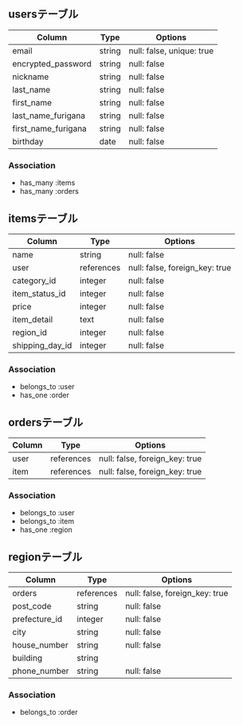 ## usersテーブル
| Column              | Type    | Options                   |
| ------              | ------  | ------------------------- |
| email               | string  | null: false, unique: true |
| encrypted_password  | string  | null: false               |
| nickname            | string  | null: false               |
| last_name           | string  | null: false               |
| first_name          | string  | null: false               |
| last_name_furigana  | string  | null: false               |
| first_name_furigana | string  | null: false               |
| birthday            | date    | null: false               |

### Association
- has_many :items
- has_many :orders


## itemsテーブル
| Column          | Type       | Options                        |
| ------          | ------     | -------------------------      |
| name            | string     | null: false                    |
| user            | references | null: false, foreign_key: true |
| category_id     | integer    | null: false                    |
| item_status_id  | integer    | null: false                    |
| price           | integer    | null: false                    |
| item_detail     | text       | null: false                    |
| region_id       | integer    | null: false                    |
| shipping_day_id | integer    | null: false                    |

### Association
- belongs_to :user
- has_one :order


## ordersテーブル
| Column | Type       | Options                        |
| ------ | ------     | -------------------------      |
| user   | references | null: false, foreign_key: true |
| item   | references | null: false, foreign_key: true |

### Association
- belongs_to :user
- belongs_to :item
- has_one :region


## regionテーブル
| Column        | Type       | Options                        |
| ------        | ------     | -------------------------      |
| orders        | references | null: false, foreign_key: true |
| post_code     | string     | null: false                    |
| prefecture_id | integer    | null: false                    |
| city          | string     | null: false                    | 
| house_number  | string     | null: false                    | 
| building      | string     |                                | 
| phone_number  | string     | null: false                    |

### Association
- belongs_to :order